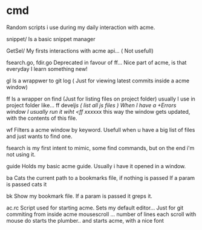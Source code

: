 # cmd

Random scripts i use  during my daily interaction with acme.

snippet/ 
	Is a basic snippet manager

GetSel/
	My firsts interactions with acme api... ( Not usefull)

fsearch.go, fdir.go
	Deprecated in favour of ff... Nice part of acme, is that everyday 
	I learn something new!

gl
	Is a wrappwer to git log ( Just for viewing latest commits inside a acme window)

ff
	Is a wrapper on find (Just for listing files on project folder)
	usually I use in project folder like... ff devel*js ( list all js files )
	When I have a +Errors window I usually run it wiht <ff xxx*xxx this way
	the window gets updated, with the contents of this file.
	

wf 
	Filters a acme window by keyword. Usefull when u have a big list of files and 
	just wants to find one.

fsearch 
	is my first intent to mimic, some find commands, but on the end i'm not using it.

guide
	Holds my basic acme guide. Usually i have it opened in a window.
	
ba
	Cats the current path to a bookmarks file, if nothing is passed
	If a param is passed cats it

bk
	Show my bookmark file. If a param is passed it greps it.
	
ac.rc
	Script used for starting acme.
		Sets my default editor... Just for git commiting from inside acme
		mousescroll ... number of lines each scroll with mouse do
		starts the plumber.. 
		and starts acme, with a nice font
		